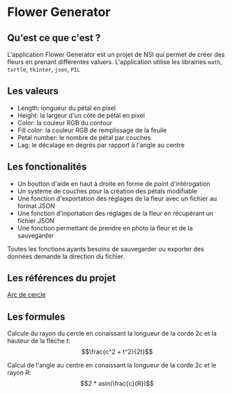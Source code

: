 # Flower Generator

## Qu'est ce que c'est ?
L'application Flower Generator est un projet de NSI qui permet de créer des fleurs en prenant différentes valuers. L'application utilise les librairies `math`, `turtle`, `tkinter`, `json`, `PIL`

## Les valeurs
- Length: longueur du pétal en pixel
- Height: la largeur d'un côté de pétal en pixel
- Color: la couleur RGB du contour
- Fill color: la couleur RGB de remplissage de la feuile
- Petal number: le nombre de pétal par couches
- Lag: le décalage en degrés par rapport à l'angle au centre

## Les fonctionalités
- Un boutton d'aide en haut à droite en forme de point d'intérogation
- Un système de couches pour la création des pétals modifiable
- Une fonction d'exportation des réglages de la fleur avec un fichier au format JSON
- Une fonction d'inportation des réglages de la fleur en récupérant un fichier JSON
- Une fonction permettant de prendre en photo la fleur et de la sauvegarder

Toutes les fonctions ayants besoins de sauvegarder ou exporter des données demande la direction du fichier.

## Les références du projet
[Arc de cercle](https://fr.wikipedia.org/wiki/Arc_de_cercle)

## Les formules

Calcule du rayon du cercle en conaissant la longueur de la corde $2c$ et la hauteur de la flèche $t$:
$$\frac{c^2 + t^2}{2t}$$

Calcul de l'angle au centre en conaissant la longueur de la corde $2c$ et le rayon $R$:
$$2 * asin(\frac{c}{R})$$